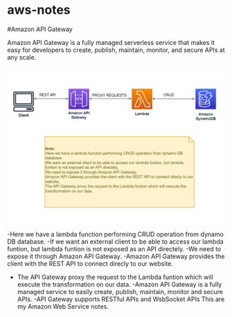 # aws-notes

#Amazon API Gateway

Amazon API Gateway is a fully managed serverless service that makes it easy for developers to create, publish, maintain, monitor, and secure APIs at any scale.

![Amazon API Gateway](<Amazon API Gateway.png>)

-Here we have a lambda function performing CRUD operation from dynamo DB database.
-If we want an external client to be able to access our lambda funtion, but lambda funtion is not exposed as an API directely.
-We need to expose it through Amazon API Gateway.
-Amazon API Gateway provides the client with the REST API to connect direcly to our website.

- The API Gateway proxy the request to the Lambda funtion which will execute the transformation on our data.
  -Amazon API Gateway is a fully managed service to easily create, publish, maintain, monitor and secure APIs.
  -API Gateway supports RESTful APIs and WsbSocket APIs
  This are my Amazon Web Service notes.
